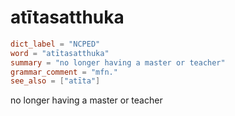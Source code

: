 # atītasatthuka

``` toml
dict_label = "NCPED"
word = "atītasatthuka"
summary = "no longer having a master or teacher"
grammar_comment = "mfn."
see_also = ["atīta"]
```

no longer having a master or teacher

